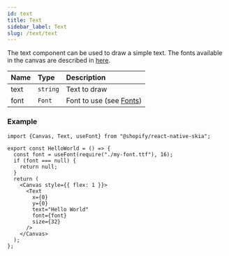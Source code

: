 ```yaml
---
id: text
title: Text
sidebar_label: Text
slug: /text/text
---
```


The text component can be used to draw a simple text.
The fonts available in the canvas are described in [here](/docs/text/fonts).

| Name        | Type       |  Description                                                  |
|:------------|:-----------|:--------------------------------------------------------------|
| text        | `string`   | Text to draw                                                  |
| font        | `Font`     | Font to use (see [Fonts](/docs/text/fonts))                   |

### Example

```tsx twoslash
import {Canvas, Text, useFont} from "@shopify/react-native-skia";

export const HelloWorld = () => {
  const font = useFont(require("./my-font.ttf"), 16);
  if (font === null) {
    return null;
  }
  return (
    <Canvas style={{ flex: 1 }}>
      <Text
        x={0}
        y={0}
        text="Hello World"
        font={font}
        size={32}
      />
    </Canvas>
  );
};
```

